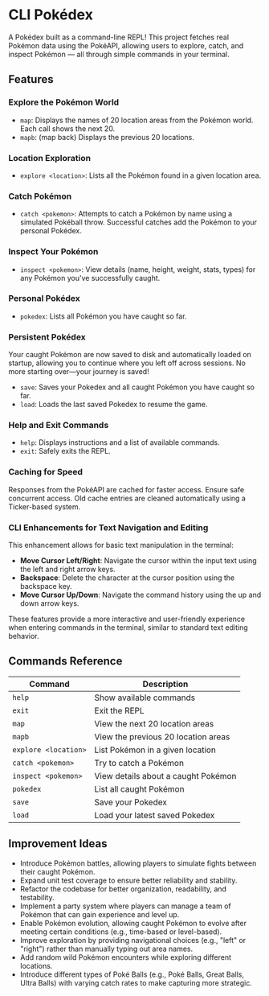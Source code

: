 # CLI Pokédex
A Pokédex built as a command-line REPL! This project fetches real Pokémon data using the PokéAPI, allowing users to explore, catch, and inspect Pokémon — all through simple commands in your terminal.

## Features

### Explore the Pokémon World
- `map`: Displays the names of 20 location areas from the Pokémon world. Each call shows the next 20.
- `mapb`: (map back) Displays the previous 20 locations.

### Location Exploration
- `explore <location>`: Lists all the Pokémon found in a given location area.

### Catch Pokémon
 - `catch <pokemon>`: Attempts to catch a Pokémon by name using a simulated Pokéball throw. Successful catches add the Pokémon to your personal Pokédex.

### Inspect Your Pokémon
- `inspect <pokemon>`: View details (name, height, weight, stats, types) for any Pokémon you've successfully caught.

### Personal Pokédex
- `pokedex`: Lists all Pokémon you have caught so far.

### Persistent Pokédex
Your caught Pokémon are now saved to disk and automatically loaded on startup, allowing you to continue where you left off across sessions. No more starting over—your journey is saved!
- `save`: Saves your Pokedex and all caught Pokémon you have caught so far.
- `load`: Loads the last saved Pokedex to resume the game.

### Help and Exit Commands
- `help`: Displays instructions and a list of available commands.
- `exit`: Safely exits the REPL.

### Caching for Speed
Responses from the PokéAPI are cached for faster access. Ensure safe concurrent access. Old cache entries are cleaned automatically using a Ticker-based system.

### CLI Enhancements for Text Navigation and Editing
This enhancement allows for basic text manipulation in the terminal:

- **Move Cursor Left/Right**: Navigate the cursor within the input text using the left and right arrow keys.
- **Backspace**: Delete the character at the cursor position using the backspace key.
- **Move Cursor Up/Down**: Navigate the command history using the up and down arrow keys.

These features provide a more interactive and user-friendly experience when entering commands in the terminal, similar to standard text editing behavior.

## Commands Reference

| Command              | Description                         |
|----------------------|-------------------------------------|
| `help`               | Show available commands             |
| `exit`               | Exit the REPL                       |
| `map`                | View the next 20 location areas     |
| `mapb`               | View the previous 20 location areas |
| `explore <location>` | List Pokémon in a given location    |
| `catch <pokemon>`    | Try to catch a Pokémon              |
| `inspect <pokemon>`  | View details about a caught Pokémon |
| `pokedex`            | List all caught Pokémon             |
| `save`               | Save your Pokedex                   |
| `load`               | Load your latest saved Pokedex      |

## Improvement Ideas

- Introduce Pokémon battles, allowing players to simulate fights between their caught Pokémon.
- Expand unit test coverage to ensure better reliability and stability.
- Refactor the codebase for better organization, readability, and testability.
- Implement a party system where players can manage a team of Pokémon that can gain experience and level up.
- Enable Pokémon evolution, allowing caught Pokémon to evolve after meeting certain conditions (e.g., time-based or level-based).
- Improve exploration by providing navigational choices (e.g., "left" or "right") rather than manually typing out area names.
- Add random wild Pokémon encounters while exploring different locations.
- Introduce different types of Poké Balls (e.g., Poké Balls, Great Balls, Ultra Balls) with varying catch rates to make capturing more strategic.